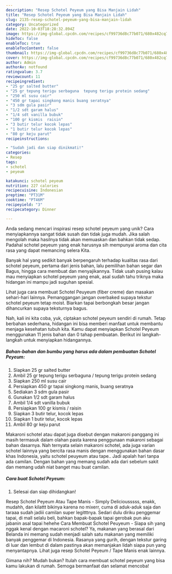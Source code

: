 ```yaml
---
description: "Resep Schotel Peyeum yang Bisa Manjain Lidah"
title: "Resep Schotel Peyeum yang Bisa Manjain Lidah"
slug: 2135-resep-schotel-peyeum-yang-bisa-manjain-lidah
category: Uncategorized
date: 2022-10-03T18:28:32.894Z
image: https://img-global.cpcdn.com/recipes/cf99736d8c77b071/680x482cq70/schotel-peyeum-foto-resep-utama.jpg
hideToc: false
enableToc: true
enableTocContent: false
thumbnail: https://img-global.cpcdn.com/recipes/cf99736d8c77b071/680x482cq70/schotel-peyeum-foto-resep-utama.jpg
cover: https://img-global.cpcdn.com/recipes/cf99736d8c77b071/680x482cq70/schotel-peyeum-foto-resep-utama.jpg
author: Admin
authorAv: notfound
ratingvalue: 3.7
reviewcount: 11
recipeingredient:
- "25 gr salted butter"
- "25 gr tepung terigu serbaguna  tepung terigu protein sedang"
- "250 ml susu cair"
- "450 gr tapai singkong manis buang seratnya"
- "3 sdm gula pasir"
- "1/2 sdt garam halus"
- "1/4 sdt vanilla bubuk"
- "100 gr kismis  raisin"
- "3 butir telur kocok lepas"
- "1 butir telur kocok lepas"
- "80 gr keju parut"
recipeinstructions:

- "Sudah jadi dan siap dinikmati!"
categories:
- Resep
tags:
- schotel
- peyeum

katakunci: schotel peyeum 
nutrition: 227 calories
recipecuisine: Indonesian
preptime: "PT31M"
cooktime: "PT46M"
recipeyield: "3"
recipecategory: Dinner

---
```





Anda sedang mencari inspirasi resep schotel peyeum yang unik? Cara menyiapkannya sangat tidak susah dan tidak juga mudah. Jika salah mengolah maka hasilnya tidak akan memuaskan dan bahkan tidak sedap. Padahal schotel peyeum yang enak harusnya sih mempunyai aroma dan cita rasa yang dapat memancing selera Kita.





Banyak hal yang sedikit banyak berpengaruh terhadap kualitas rasa dari schotel peyeum, pertama dari jenis bahan, lalu pemilihan bahan segar dan Bagus, hingga cara membuat dan menyajikannya. Tidak usah pusing kalau mau menyiapkan schotel peyeum yang enak,      asal sudah tahu triknya maka hidangan ini mampu jadi suguhan spesial.














Lihat juga cara membuat Schotel Peuyeum (fiber creme) dan masakan sehari-hari lainnya. Pemanggangan jangan overbaked supaya tekstur schotel peyeum tetap moist. Biarkan tapai berbongkah besar jangan dihancurkan supaya teksturnya bagus.






Nah, kali ini kita coba, yuk, ciptakan schotel peyeum sendiri di rumah. Tetap berbahan sederhana, hidangan ini bisa memberi manfaat untuk membantu menjaga kesehatan tubuh kita. Kamu dapat menyiapkan Schotel Peyeum menggunakan 11 jenis bahan dan 0 tahap pembuatan. Berikut ini langkah-langkah untuk menyiapkan hidangannya.

<!--inarticleads1-->

##### Bahan-bahan dan bumbu yang harus ada dalam pembuatan Schotel Peyeum:

1. Siapkan 25 gr salted butter
1. Ambil 25 gr tepung terigu serbaguna / tepung terigu protein sedang
1. Siapkan 250 ml susu cair
1. Persiapkan 450 gr tapai singkong manis, buang seratnya
1. Sediakan 3 sdm gula pasir
1. Gunakan 1/2 sdt garam halus
1. Ambil 1/4 sdt vanilla bubuk
1. Persiapkan 100 gr kismis / raisin
1. Siapkan 3 butir telur, kocok lepas
1. Siapkan 1 butir telur, kocok lepas
1. Ambil 80 gr keju parut


Makaroni schotel atau dapat juga disebut dengan makaroni panggang ini masih termasuk dalam olahan pasta karena penggunaan makaroni sebagai bahan dasarnya. Nah ternyata selain makaroni schotel, ada juga varian schotel lainnya yang bercita rasa manis dengan menggunakan bahan dasar khas Indonesia, yaitu schotel peuyeum atau tape.. Jadi apalah hari tanpa ada camilan. Dengan bahan yang memang sudah ada dari sebelum sakit dan memang udah niat banget mau buat camilan. 

<!--inarticleads2-->

##### Cara buat Schotel Peyeum:


1. Selesai dan siap dihidangkan!

Resep Schotel Peyeum Atau Tape Manis - Simply Deliciousssss, enakk, mudahh, dan kilattt bikinya karena no mixerr, cuma di aduk-aduk saja dan taraaa sudah jadiii camilan super legitttnya. Sedari dulu diriku penggemar tapai, di mall selalu beli, bahkan bapak-bapak tapai gerobak pun aku jabanin asal tapai hehehe Cara Membuat Schotel Peuyeum - Siapa sih yang nggak kenal dengan macaroni schotel? Ya, makanan yang berasal dari Belanda ini memang sudah menjadi salah satu makanan yang memiliki banyak penggemar di Indonesia. Rasanya yang gurih, dengan tekstur garing di luar dan lembut di dalam pastinya akan memanjakan lidah siapa pun yang menyantapnya. Lihat juga resep Schotel Peyeum / Tape Manis enak lainnya. 

Gimana nih? Mudah bukan? Itulah cara membuat schotel peyeum yang bisa kamu lakukan di rumah. Semoga bermanfaat dan selamat mencoba!
